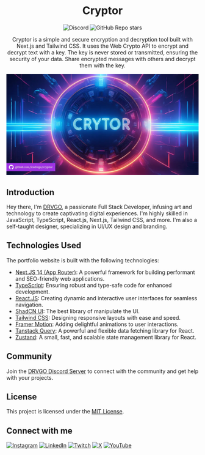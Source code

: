 <h1 align="center">
    Cryptor
</h1>

<div align="center">

![Discord](https://img.shields.io/discord/1133372614165934160?label=Discord&labelColor=blue&color=gray&link=https%3A%2F%2Fitsdrvgo.me%2Fsupport)
![GitHub Repo stars](https://img.shields.io/github/stars/itsdrvgo/cryptor?label=Stars&labelColor=darkgreen&color=white&link=https%3A%2F%2Fgithub.com%2Fitsdrvgo%2Fcryptor)

</div>

<center>

Cryptor is a simple and secure encryption and decryption tool built with Next.js and Tailwind CSS. It uses the Web Crypto API to encrypt and decrypt text with a key. The key is never stored or transmitted, ensuring the security of your data. Share encrypted messages with others and decrypt them with the key.

</center>

<a href="https://cryptor-itsdrvgo.vercel.app/" target="_blank">
    <p align="center">
        <img src="https://github.com/itsdrvgo/cryptor/blob/master/public/og.webp?raw=true" alt="og_image" />
    </p>
</a>

## Introduction

Hey there, I'm [DRVGO](https://itsdrvgo.me/), a passionate Full Stack Developer, infusing art and technology to create captivating digital experiences. I'm highly skilled in JavaScript, TypeScript, React.js, Next.js, Tailwind CSS, and more. I'm also a self-taught designer, specializing in UI/UX design and branding.

## Technologies Used

The portfolio website is built with the following technologies:

-   [Next.JS 14 (App Router)](https://nextjs.org/): A powerful framework for building performant and SEO-friendly web applications.
-   [TypeScript](https://www.typescriptlang.org/): Ensuring robust and type-safe code for enhanced development.
-   [React.JS](https://react.dev/): Creating dynamic and interactive user interfaces for seamless navigation.
-   [ShadCN UI](https://ui.shadcn.com/): The best library of manipulate the UI.
-   [Tailwind CSS](https://tailwindcss.com/): Designing responsive layouts with ease and speed.
-   [Framer Motion](https://www.framer.com/motion/): Adding delightful animations to user interactions.
-   [Tanstack Query](https://tanstack.com/query): A powerful and flexible data fetching library for React.
-   [Zustand](https://zustand-demo.pmnd.rs/): A small, fast, and scalable state management library for React.

## Community

Join the [DRVGO Discord Server](https://itsdrvgo.me/support) to connect with the community and get help with your projects.

## License

This project is licensed under the [MIT License](LICENSE).

## Connect with me

[![Instagram](https://img.shields.io/badge/Instagram-%23E4405F.svg?logo=Instagram&logoColor=white)](https://instagram.com/itsdrvgo)
[![LinkedIn](https://img.shields.io/badge/LinkedIn-%230077B5.svg?logo=linkedin&logoColor=white)](https://linkedin.com/in/itsdrvgo)
[![Twitch](https://img.shields.io/badge/Twitch-%239146FF.svg?logo=Twitch&logoColor=white)](https://twitch.tv/itsdrvgo)
[![X](https://img.shields.io/badge/X-%23000000.svg?logo=X&logoColor=white)](https://x.com/itsdrvgo)
[![YouTube](https://img.shields.io/badge/YouTube-%23FF0000.svg?logo=YouTube&logoColor=white)](https://youtube.com/@itsdrvgodev)
